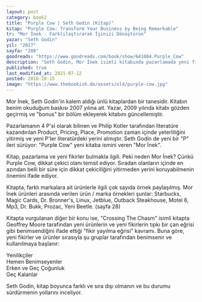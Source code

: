 ```yaml
---
layout: post  
category: book2  
title: "Purple Cow | Seth Godin (Kitap)"  
kitap: "Purple Cow: Transform Your Business by Being Remarkable"  
tr: "Mor İnek - Farklılaştırarak İşinizi Dönüştürün"  
yazar: "Seth Godin"  
yil: "2017"  
sayfa: "208"  
goodreads: "https://www.goodreads.com/book/show/641604.Purple_Cow"
description: "Seth Godin, Mor İnek isimli kitabında pazarlamada yeni fikirler bulmayı, farklı ve sıra dışı olmayı sürdürmenin yollarını inceliyor."
published: true
last_modified_at: 2021-07-12
posted: 2016-10-15
image: "https://www.thebookish.de/assets/old/purple-cow.jpg"
---
```


Mor İnek, Seth Godin'in kalem aldığı ünlü kitaplardan bir tanesidir. Kitabın benim okuduğum baskısı 2007 yılına ait. Yazar, 2009 yılında kitabı gözden geçirmiş ve "bonus" bir bölüm ekleyerek kitabını güncellemiştir.  
  
Pazarlamanın 4 P'si olarak bilinen ve Philip Kotler tarafından literatüre kazandırılan Product, Pricing, Place, Promotion zaman içinde yeterliliğini yitirmiş ve yeni P'ler literatürdeki yerini almıştır. Seth Godin de yeni bir "P" ileri sürüyor: "Purple Cow" yeni kitaba ismini veren "Mor İnek".  
  
Kitap, pazarlama ve yeni fikirler bulmakla ilgili. Peki neden Mor İnek? Çünkü Purple Cow, dikkat çekici olanı temsil ediyor. Sıradan olanların içinde en azından belli bir süre için dikkat çekiciliğini yitirmeden yerini koruyabilmenin önemini ifade ediyor.  
  
Kitapta, farklı markalara ait ürünlerle ilgili çok sayıda örnek paylaşılmış. Mor İnek ürünleri arasında verilen ürün / marka örnekleri şunlar: Starbucks, Magic Cards, Dr. Bronner's, Linux, Jetblue, Outback Steakhouse, Motel 6, Mp3, Dr. Bukk, Prozac, Yeni Beetle. (sayfa 28)  
  
Kitapta vurgulanan diğer bir konu ise, "Crossing The Chasm" isimli kitapta Geoffrey Moore tarafından yeni ürünlerin ve yeni fikirlerin tıpkı bir çan eğrisi gibi benimsendiğini ifade ettiği "fikir yayılma eğrisi" kavramı. Buna göre, yeni fikirler ve ürünler sırasıyla şu gruplar tarafından benimsenir ve kullanılmaya başlanır:  

Yenilikçiler  
Hemen Benimseyenler  
Erken ve Geç Çoğunluk  
Geç Kalanlar  
  
Seth Godin, kitap boyunca farklı ve sıra dışı olmanın ve bu durumu sürdürmenin yollarını inceliyor.   
  
  
